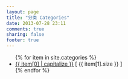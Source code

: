 ```yaml
---
layout: page
title: "分类 Categories"
date: 2013-07-28 23:11
comments: true
sharing: false
footer: true
---
```

<ul>
{% for item in site.categories %}
    <li><a href="/blog/categories/{{ item[0] }}/">{{ item[0] | capitalize }}</a> [ {{ item[1].size }} ]</li>
{% endfor %}
</ul>
